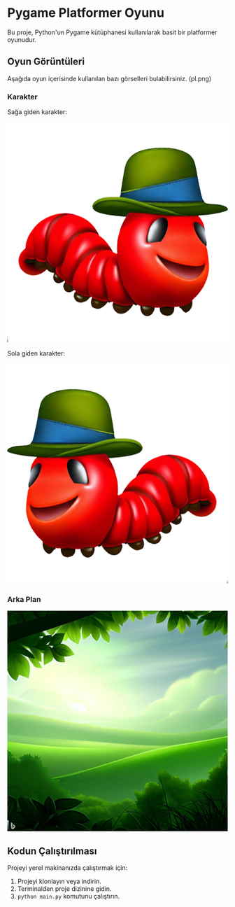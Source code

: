 
# Pygame Platformer Oyunu

Bu proje, Python'un Pygame kütüphanesi kullanılarak basit bir platformer oyunudur.

## Oyun Görüntüleri

Aşağıda oyun içerisinde kullanılan bazı görselleri bulabilirsiniz.
(pl.png)

### Karakter

Sağa giden karakter:

![Sağa Giden Karakter](character_right.png)

Sola giden karakter:

![Sola Giden Karakter](character_left.png)

### Arka Plan

![Arka Plan](background.jpg)

## Kodun Çalıştırılması

Projeyi yerel makinanızda çalıştırmak için:

1. Projeyi klonlayın veya indirin.
2. Terminalden proje dizinine gidin.
3. `python main.py` komutunu çalıştırın.


